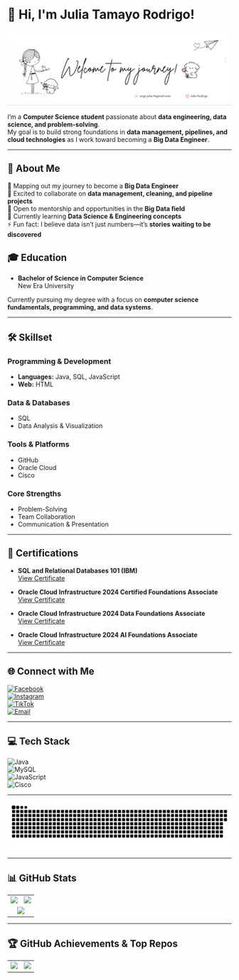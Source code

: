 # 👋 Hi, I'm Julia Tamayo Rodrigo!  

![Welcome to my journey!](https://github.com/engr-julia/engr-julia/raw/main/photo_6147724065197113938_y.jpg)

I’m a **Computer Science student** passionate about **data engineering, data science, and problem-solving**.  
My goal is to build strong foundations in **data management, pipelines, and cloud technologies** as I work toward becoming a **Big Data Engineer**.  

---

## 💫 About Me  

🔭 Mapping out my journey to become a **Big Data Engineer**  
👯 Excited to collaborate on **data management, cleaning, and pipeline projects**  
🤝 Open to mentorship and opportunities in the **Big Data field**  
🌱 Currently learning **Data Science & Engineering concepts**  
⚡ Fun fact: I believe data isn’t just numbers—it’s **stories waiting to be discovered** 


## 🎓 Education  
- **Bachelor of Science in Computer Science**  
  New Era University  

Currently pursuing my degree with a focus on **computer science fundamentals, programming, and data systems**.  

---

## 🛠 Skillset  

### Programming & Development  
- **Languages:** Java, SQL, JavaScript  
- **Web:** HTML  

### Data & Databases  
- SQL  
- Data Analysis & Visualization  

### Tools & Platforms  
- GitHub  
- Oracle Cloud  
- Cisco  

### Core Strengths  
- Problem-Solving  
- Team Collaboration  
- Communication & Presentation  

---


## 📜 Certifications  
- **SQL and Relational Databases 101 (IBM)**  
  [View Certificate](https://courses.cognitiveclass.ai/certificates/8534fe56c2024b459015134d9ebb1dbc)  

- **Oracle Cloud Infrastructure 2024 Certified Foundations Associate**  
  [View Certificate](https://catalog-education.oracle.com/ords/certview/sharebadge?id=246808BA7BFB8CB524F0F4062E5771843277A4CDC454053833BF7DB91936AEBF)  

- **Oracle Cloud Infrastructure 2024 Data Foundations Associate**  
  [View Certificate](https://catalog-education.oracle.com/ords/certview/sharebadge?id=246808BA7BFB8CB524F0F4062E577184CE6D3E094E0A145CFAAA5049D5A820AE)  

- **Oracle Cloud Infrastructure 2024 AI Foundations Associate**  
  [View Certificate](https://catalog-education.oracle.com/ords/certview/sharebadge?id=49CBA67A962309CC3E6AAA483B73864D47619BA224B6EEDD3E9FECF49D3B7942)  

---


## 🌐 Connect with Me  

[![Facebook](https://img.shields.io/badge/Facebook-%231877F2.svg?logo=Facebook&logoColor=white)](https://facebook.com/JuliaRodrigo)  
[![Instagram](https://img.shields.io/badge/Instagram-%23E4405F.svg?logo=Instagram&logoColor=white)](https://instagram.com/crese.lia)  
[![TikTok](https://img.shields.io/badge/TikTok-%23000000.svg?logo=TikTok&logoColor=white)](https://tiktok.com/@crese.lia)  
[![Email](https://img.shields.io/badge/Email-D14836?logo=gmail&logoColor=white)](mailto:engr.julia.rt@gmail.com)  


---

## 💻 Tech Stack  

![Java](https://img.shields.io/badge/java-%23ED8B00.svg?style=flat&logo=openjdk&logoColor=white)  
![MySQL](https://img.shields.io/badge/mysql-4479A1.svg?style=flat&logo=mysql&logoColor=white)  
![JavaScript](https://img.shields.io/badge/javascript-%23323330.svg?style=flat&logo=javascript&logoColor=%23F7DF1E)  
![Cisco](https://img.shields.io/badge/cisco-%23049fd9.svg?style=flat&logo=cisco&logoColor=black)  

---

![snake gif](https://github.com/engr-julia/Engr-Julia/blob/output/github-snake-dark.svg)

---


## 📊 GitHub Stats  

<table>
  <tr>
    <td>
      <img src="https://github-readme-stats.vercel.app/api?username=engr-julia&theme=cobalt&hide_border=false&include_all_commits=false&count_private=false" />
    </td>
    <td>
      <img src="https://github-readme-streak-stats.herokuapp.com/?user=engr-julia&theme=cobalt&hide_border=false" />
    </td>
  </tr>
  <tr>
    <td colspan="2" align="center">
      <img src="https://github-readme-stats.vercel.app/api/top-langs/?username=engr-julia&theme=cobalt&hide_border=false&include_all_commits=false&count_private=false&layout=compact" />
    </td>
  </tr>
</table>

---

## 🏆 GitHub Achievements & Top Repos  

<table>
  <tr>
    <td>
      <img src="https://github-profile-trophy.vercel.app/?username=engr-julia&theme=onedark&no-frame=false&no-bg=true&margin-w=4" />
    </td>
    <td>
      <img src="https://github-contributor-stats.vercel.app/api?username=engr-julia&limit=5&theme=dark&combine_all_yearly_contributions=true" />
    </td>
  </tr>
</table>


